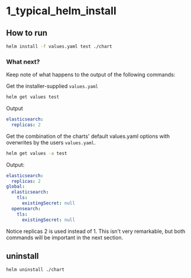 
# 1_typical_helm_install


## How to run

```bash
helm install -f values.yaml test ./chart
```

### What next?

Keep note of what happens to the output of the following commands:


Get the installer-supplied `values.yaml`
```bash
helm get values test
```

Output
```yaml
elasticsearch:
  replicas: 2
```

Get the combination of the charts' default values.yaml options with overwrites by the users `values.yaml`.
```bash
helm get values -a test
```

Output:
```yaml
elasticsearch:
  replicas: 2
global:
  elasticsearch:
    tls:
      existingSecret: null
  opensearch:
    tls:
      existingSecret: null
```

Notice replicas 2 is used instead of 1. This isn't very remarkable, but both commands will be important in the next section.

## uninstall

```bash
helm uninstall ./chart
```

